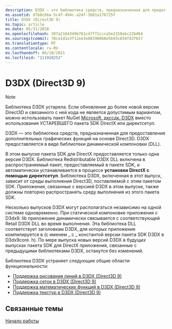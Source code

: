 ```yaml
---
description: D3DX — это библиотека средств, предназначенная для предоставления дополнительных графических функций на основе Direct3D. D3DX предоставляется в виде библиотеки динамической компоновки (DLL).
ms.assetid: d7b8c6ba-5c4f-494c-a24f-3b81a176725f
title: D3DX (Direct3D 9)
ms.topic: article
ms.date: 05/31/2018
ms.openlocfilehash: 397a2164349b761cd7ff2ccca5e2158abc22bd64
ms.sourcegitcommit: 78ce1d1e3f12ee3e08390868e5b93c034f437657
ms.translationtype: MT
ms.contentlocale: ru-RU
ms.lasthandoff: 06/10/2021
ms.locfileid: "111910252"
---
```

# <a name="d3dx-direct3d-9"></a>D3DX (Direct3D 9)

> [!NOTE]
> Библиотека D3DX устарела. Если обновление до более новой версии Direct3D и связанного с ней кода не является допустимым вариантом, можно использовать пакет NuGet [Microsoft. дкссдк. D3DX](https://www.nuget.org/packages/Microsoft.DXSDK.D3DX) вместо использования УСТАРЕВШЕГО пакета SDK DirectX или директсетуп.

D3DX — это библиотека средств, предназначенная для предоставления дополнительных графических функций на основе Direct3D. D3DX предоставляется в виде библиотеки динамической компоновки (DLL).

В этом выпуске пакета SDK для DirectX предоставляется только одна версия D3DX. Библиотека Redistributable D3DX DLL включена в распространяемый пакет, предоставляемый в пакете SDK, и автоматически устанавливается в процессе **установки DirectX с помощью директсетуп**. Библиотека D3DX, включенная в этот выпуск, зависит от среды выполнения Direct3D, поставляемой с этим пакетом SDK. Приложения, связанные с версией D3DX в этом выпуске, также должны повторно распространять среду выполнения из этого пакета SDK.

Несколько выпусков D3DX могут располагаться независимо на одной системе одновременно. При статической компоновке приложения с D3dx9. lib приложение динамически связывается с соответствующей Retail D3DX DLL во время выполнения. Эта библиотека DLL соответствует заголовкам D3DX, для которых приложение компилируется в (с именем \_ с \_ константой версии пакета SDK D3DX в D3dx9core. h). По мере выпуска новых версий D3DX в будущих выпусках пакета SDK для DirectX приложения, связанные с предыдущими библиотеками D3DX, останутся без изменений.

Библиотека D3DX устраняет следующие общие области функциональности:

-   [Поддержка рисования линий в D3DX (Direct3D 9)](line-drawing-support-in-d3dx.md)
-   [Поддержка сеток в D3DX (Direct3D 9)](mesh-support-in-d3dx.md)
-   [Поддержка математических функций в D3DX (Direct3D 9)](math-function-support-in-d3dx.md)
-   [Поддержка текстур в D3DX (Direct3D 9)](texture-support-in-d3dx.md)

## <a name="related-topics"></a>Связанные темы

<dl> <dt>

[Начало работы](getting-started.md)
</dt> </dl>

 

 



